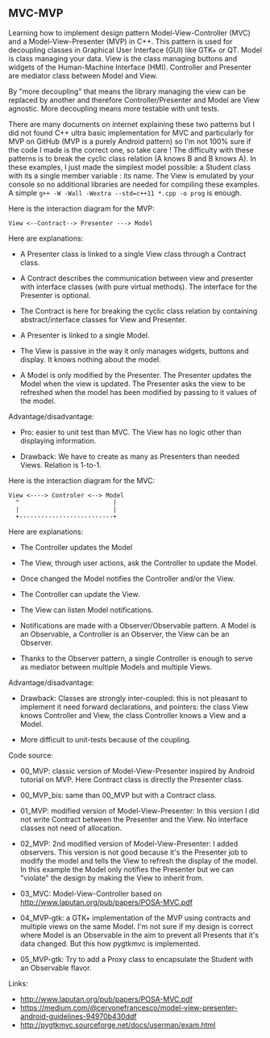 ## MVC-MVP

Learning how to implement design pattern Model-View-Controller (MVC) and a
Model-View-Presenter (MVP) in C++.  This pattern is used for decoupling classes
in Graphical User Interface (GUI) like GTK+ or QT. Model is class managing your
data.  View is the class managing buttons and widgets of the Human-Machine
Interface (HMI). Controller and Presenter are mediator class between Model and
View.

By "more decoupling" that means the library managing the view can be replaced by
another and therefore Controller/Presenter and Model are View agnostic. More
decoupling means more testable with unit tests.

There are many documents on internet explaining these two patterns but I did not
found C++ ultra basic implementation for MVC and particularly for MVP on GitHub
(MVP is a purely Android pattern) so I'm not 100% sure if the code I made is the
correct one, so take care ! The difficulty with these patterns is to break the
cyclic class relation (A knows B and B knows A). In these examples, I just made
the simplest model possible: a Student class with its a single member variable :
its name. The View is emulated by your console so no additional libraries are
needed for compiling these examples. A simple `g++ -W -Wall -Wextra --std=c++11
*.cpp -o prog` is enough.

Here is the interaction diagram for the MVP:

```
View <--Contract--> Presenter ---> Model
```

Here are explanations:
* A Presenter class is linked to a single View class through a Contract class.

* A Contract describes the communication between view and presenter with
  interface classes (with pure virtual methods). The interface for the Presenter
  is optional.

* The Contract is here for breaking the cyclic class relation by containing
  abstract/interface classes for View and Presenter.

* A Presenter is linked to a single Model.

* The View is passive in the way it only manages widgets, buttons and
  display. It knows nothing about the model.

* A Model is only modified by the Presenter. The Presenter updates the Model
  when the view is updated. The Presenter asks the view to be refreshed when the
  model has been modified by passing to it values of the model.

Advantage/disadvantage:
* Pro: easier to unit test than MVC. The View has no logic other than displaying
  information.

* Drawback: We have to create as many as Presenters than needed Views. Relation
  is 1-to-1.

Here is the interaction diagram for the MVC:

```
View <----> Controler <--> Model
  ^                          |
  |                          |
  +--------------------------+
```

Here are explanations:
* The Controller updates the Model

* The View, through user actions, ask the Controller to update the Model.

* Once changed the Model notifies the Controller and/or the View.

* The Controller can update the View.

* The View can listen Model notifications.

* Notifications are made with a Observer/Observable pattern. A Model is an
  Observable, a Controller is an Observer, the View can be an Observer.

* Thanks to the Observer pattern, a single Controller is enough to serve as
  mediator between multiple Models and multiple Views.

Advantage/disadvantage:
* Drawback: Classes are strongly inter-coupled: this is not pleasant to
  implement it need forward declarations, and pointers: the class View knows
  Controller and View, the class Controller knows a View and a Model.

* More difficult to unit-tests because of the coupling.

Code source:
* 00_MVP: classic version of Model-View-Presenter inspired by Android tutorial
  on MVP. Here Contract class is directly the Presenter class.

* 00_MVP_bis: same than 00_MVP but with a Contract class.

* 01_MVP: modified version of Model-View-Presenter: In this version I did not
  write Contract between the Presenter and the View. No interface classes not
  need of allocation.

* 02_MVP: 2nd modified version of Model-View-Presenter: I added observers. This
  version is not good because it's the Presenter job to modify the model and
  tells the View to refresh the display of the model. In this example the Model
  only notifies the Presenter but we can "violate" the design by making the View
  to inherit from.

* 03_MVC: Model-View-Controller based on http://www.laputan.org/pub/papers/POSA-MVC.pdf

* 04_MVP-gtk: a GTK+ implementation of the MVP using contracts and multiple
  views on the same Model. I'm not sure if my design is correct where Model is
  an Observable in the aim to prevent all Presents that it's data changed. But
  this how pygtkmvc is implemented.

* 05_MVP-gtk: Try to add a Proxy class to encapsulate the Student with an
  Observable flavor.

Links:
* http://www.laputan.org/pub/papers/POSA-MVC.pdf
* https://medium.com/@cervonefrancesco/model-view-presenter-android-guidelines-94970b430ddf
* http://pygtkmvc.sourceforge.net/docs/userman/exam.html
